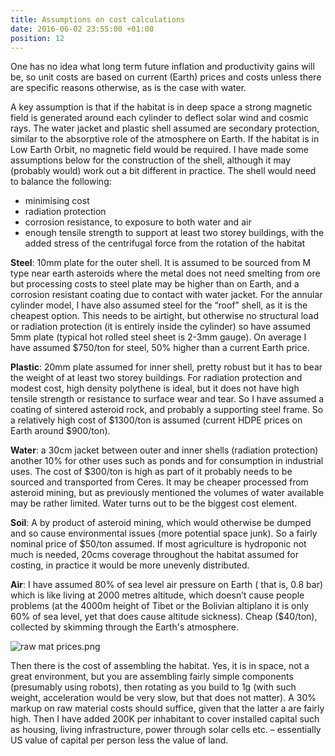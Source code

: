 ```yaml
---
title: Assumptions on cost calculations
date: 2016-06-02 23:55:00 +01:00
position: 12
---
```


One has no idea what long term future inflation and productivity gains will be, so unit costs are based on current (Earth) prices and costs unless there are specific reasons otherwise, as is the case with water.

A key assumption is that if the habitat is in deep space a strong magnetic field is generated around each cylinder to deflect solar wind and cosmic rays. The water jacket and plastic shell assumed are secondary protection, similar to the absorptive role of the atmosphere on Earth. If the habitat is in Low Earth Orbit, no magnetic field would be required. 
I have made some assumptions below for the construction of the shell, although it may (probably would) work out a bit different in practice. The shell would need to balance the following:
- minimising cost
- radiation protection
- corrosion resistance, to exposure to both water and air
- enough tensile strength to support at least two storey buildings, with the added stress of the centrifugal force from the rotation of the habitat 

**Steel**: 10mm plate for the outer shell. It is assumed to be sourced from M type near earth asteroids where the metal does not need smelting from ore but processing costs to steel plate may be higher than on Earth, and a corrosion resistant coating due to contact with water jacket. For the annular cylinder model, I have also assumed steel for the “roof” shell, as it is the cheapest option. This needs to be airtight, but otherwise no structural load or radiation protection (it is entirely inside the cylinder) so have assumed 5mm plate (typical hot rolled steel sheet is 2-3mm gauge). On average I have assumed $750/ton for steel, 50% higher than a current Earth price. 

**Plastic**: 20mm plate assumed for inner shell, pretty robust but it has to bear the weight of at least two storey buildings. For radiation protection and modest cost, high density polythene is ideal, but it does not have high tensile strength or resistance to surface wear and tear. So I have assumed a coating of sintered asteroid rock, and probably a supporting steel frame. So a relatively high cost of $1300/ton is assumed (current HDPE prices on Earth around $900/ton). 

**Water**: a 30cm jacket between outer and inner shells (radiation protection) another 10% for other uses such as ponds and for consumption in industrial uses. The cost of $300/ton is high as part of it probably needs to be sourced and transported from Ceres. It may be cheaper processed from asteroid mining, but as previously mentioned the volumes of water available may be rather limited. Water turns out to be the biggest cost element.   

**Soil**: A by product of asteroid mining, which would otherwise be dumped and so cause environmental issues (more potential space junk). So a fairly nominal price of $50/ton assumed. If most agriculture is hydroponic not much is needed, 20cms coverage throughout the habitat assumed for costing, in practice it would be more unevenly distributed. 

**Air**: I have assumed 80% of sea level air pressure on Earth ( that is, 0.8 bar) which is like living at 2000 metres altitude, which doesn’t cause people problems (at the 4000m height of Tibet or the Bolivian altiplano it is only 60% of sea level, yet that does cause altitude sickness). Cheap ($40/ton), collected by skimming through the Earth's atmosphere. 

![raw mat prices.png](/uploads/raw%20mat%20prices.png)

Then there is the cost of assembling the habitat. Yes, it is in space, not a great environment, but you are assembling fairly simple components (presumably using robots), then rotating as you build to 1g (with such weight, acceleration would be very slow, but that does not matter). A 30% markup on raw material costs should suffice, given that the latter a are fairly high. Then I have added 200K per inhabitant to cover installed capital such as housing, living infrastructure, power through solar cells etc. – essentially US value of capital per person less the value of land.
